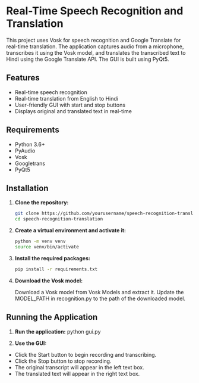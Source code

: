 # Real-Time Speech Recognition and Translation

This project uses Vosk for speech recognition and Google Translate for real-time translation. The application captures audio from a microphone, transcribes it using the Vosk model, and translates the transcribed text to Hindi using the Google Translate API. The GUI is built using PyQt5.

## Features

- Real-time speech recognition
- Real-time translation from English to Hindi
- User-friendly GUI with start and stop buttons
- Displays original and translated text in real-time

## Requirements

- Python 3.6+
- PyAudio
- Vosk
- Googletrans
- PyQt5

## Installation

1. **Clone the repository:**

   ```bash
   git clone https://github.com/yourusername/speech-recognition-translation.git
   cd speech-recognition-translation

2. **Create a virtual environment and activate it:**

    ```bash
    python -m venv venv
    source venv/bin/activate

3. **Install the required packages:**

    ```bash
    pip install -r requirements.txt

4. **Download the Vosk model:**

    Download a Vosk model from Vosk Models and extract it. Update the MODEL_PATH in recognition.py to the path of the downloaded model.

## Running the Application

1.	**Run the application:**
    python gui.py

2. **Use the GUI:**

- Click the Start button to begin recording and transcribing.
- Click the Stop button to stop recording.
- The original transcript will appear in the left text box.
- The translated text will appear in the right text box.


